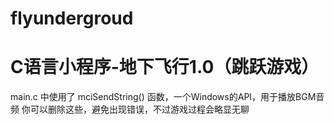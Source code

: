 # flyundergroud
# C语言小程序-地下飞行1.0（跳跃游戏）

<p> main.c 中使用了 mciSendString() 函数，一个Windows的API，用于播放BGM音频  
  你可以删除这些，避免出现错误，不过游戏过程会略显无聊</p>
